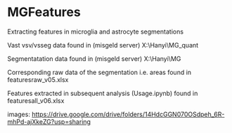 # MGFeatures
Extracting features in microglia and astrocyte segmentations

Vast vsv/vsseg data found in (misgeld server) X:\Hanyi\MG_quant

Segmentatation data found in (misgeld server) X:\Hanyi\MG

Corresponding raw data of the segmentation i.e. areas found in featuresraw_v05.xlsx

Features extracted in subsequent analysis (Usage.ipynb) found in featuresall_v06.xlsx

images: https://drive.google.com/drive/folders/14HdcGGN070OSdpeh_6R-mhPd-ajXkeZG?usp=sharing
